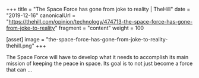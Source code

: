 +++
title = "The Space Force has gone from joke to reality | TheHill"
date = "2019-12-16"
canonicalUrl = "https://thehill.com/opinion/technology/474713-the-space-force-has-gone-from-joke-to-reality"
fragment = "content"
weight = 100

[asset]
    image = "the-space-force-has-gone-from-joke-to-reality-thehill.png"
+++

The Space Force will have to develop what it needs to accomplish its main 
mission of keeping the peace in space. Its goal is to not just become a 
force that can ...
